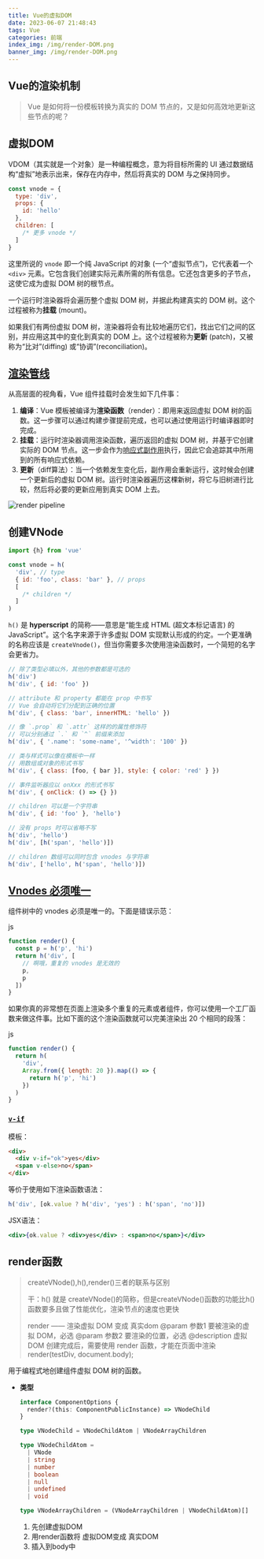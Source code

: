 ```yaml
---
title: Vue的虚拟DOM
date: 2023-06-07 21:48:43
tags: Vue
categories: 前端
index_img: /img/render-DOM.png
banner_img: /img/render-DOM.png
---
```

## Vue的渲染机制

>  Vue 是如何将一份模板转换为真实的 DOM 节点的，又是如何高效地更新这些节点的呢？

## 虚拟DOM

VDOM（其实就是一个对象）是一种编程概念，意为将目标所需的 UI 通过数据结构“虚拟”地表示出来，保存在内存中，然后将真实的 DOM 与之保持同步。

```js
const vnode = {
  type: 'div',
  props: {
    id: 'hello'
  },
  children: [
    /* 更多 vnode */
  ]
}
```

这里所说的 `vnode` 即一个纯 JavaScript 的对象 (一个“虚拟节点”)，它代表着一个 `<div>` 元素。它包含我们创建实际元素所需的所有信息。它还包含更多的子节点，这使它成为虚拟 DOM 树的根节点。

一个运行时渲染器将会遍历整个虚拟 DOM 树，并据此构建真实的 DOM 树。这个过程被称为**挂载** (mount)。

如果我们有两份虚拟 DOM 树，渲染器将会有比较地遍历它们，找出它们之间的区别，并应用这其中的变化到真实的 DOM 上。这个过程被称为**更新** (patch)，又被称为“比对”(diffing) 或“协调”(reconciliation)。

## [渲染管线](https://cn.vuejs.org/guide/extras/rendering-mechanism.html#render-pipeline)

从高层面的视角看，Vue 组件挂载时会发生如下几件事：

1. **编译**：Vue 模板被编译为**渲染函数**（render）：即用来返回虚拟 DOM 树的函数。这一步骤可以通过构建步骤提前完成，也可以通过使用运行时编译器即时完成。
2. **挂载**：运行时渲染器调用渲染函数，遍历返回的虚拟 DOM 树，并基于它创建实际的 DOM 节点。这一步会作为[响应式副作用](https://cn.vuejs.org/guide/extras/reactivity-in-depth.html)执行，因此它会追踪其中所用到的所有响应式依赖。
3. **更新**（diff算法）：当一个依赖发生变化后，副作用会重新运行，这时候会创建一个更新后的虚拟 DOM 树。运行时渲染器遍历这棵新树，将它与旧树进行比较，然后将必要的更新应用到真实 DOM 上去。

![render pipeline](https://cn.vuejs.org/assets/render-pipeline.03805016.png)

## 创建VNode

```js
import {h} from 'vue'

const vnode = h(
  'div', // type
  { id: 'foo', class: 'bar' }, // props
  [
    /* children */
  ]
)
```

`h()` 是 **hyperscript** 的简称——意思是“能生成 HTML (超文本标记语言) 的 JavaScript”。这个名字来源于许多虚拟 DOM 实现默认形成的约定。一个更准确的名称应该是 `createVnode()`，但当你需要多次使用渲染函数时，一个简短的名字会更省力。

```js
// 除了类型必填以外，其他的参数都是可选的
h('div')
h('div', { id: 'foo' })

// attribute 和 property 都能在 prop 中书写
// Vue 会自动将它们分配到正确的位置
h('div', { class: 'bar', innerHTML: 'hello' })

// 像 `.prop` 和 `.attr` 这样的的属性修饰符
// 可以分别通过 `.` 和 `^` 前缀来添加
h('div', { '.name': 'some-name', '^width': '100' })

// 类与样式可以像在模板中一样
// 用数组或对象的形式书写
h('div', { class: [foo, { bar }], style: { color: 'red' } })

// 事件监听器应以 onXxx 的形式书写
h('div', { onClick: () => {} })

// children 可以是一个字符串
h('div', { id: 'foo' }, 'hello')

// 没有 props 时可以省略不写
h('div', 'hello')
h('div', [h('span', 'hello')])

// children 数组可以同时包含 vnodes 与字符串
h('div', ['hello', h('span', 'hello')])
```



## [Vnodes 必须唯一](https://cn.vuejs.org/guide/extras/render-function.html#vnodes-must-be-unique)

组件树中的 vnodes 必须是唯一的。下面是错误示范：

js

```js
function render() {
  const p = h('p', 'hi')
  return h('div', [
    // 啊哦，重复的 vnodes 是无效的
    p,
    p
  ])
}
```

如果你真的非常想在页面上渲染多个重复的元素或者组件，你可以使用一个工厂函数来做这件事。比如下面的这个渲染函数就可以完美渲染出 20 个相同的段落：

js

```js
function render() {
  return h(
    'div',
    Array.from({ length: 20 }).map(() => {
      return h('p', 'hi')
    })
  )
}
```



### [`v-if`](https://cn.vuejs.org/guide/extras/render-function.html#v-if)

模板：

```html
<div>
  <div v-if="ok">yes</div>
  <span v-else>no</span>
</div>
```

等价于使用如下渲染函数语法：

```js
h('div', [ok.value ? h('div', 'yes') : h('span', 'no')])
```

JSX语法：

```jsx
<div>{ok.value ? <div>yes</div> : <span>no</span>}</div>
```



## render函数

> createVNode(),h(),render()三者的联系与区别
>
> 干：h() 就是 createVNode()的简称，但是createVNode()函数的功能比h()函数要多且做了性能优化，渲染节点的速度也更快
>
>
> render —— 渲染虚拟 DOM 变成 真实dom
> @param 参数1 要被渲染的虚拟 DOM，必选
> @param 参数2 要渲染的位置，必选
> @description 虚拟 DOM 创建完成后，需要使用 render 函数，才能在页面中渲染
> render(testDiv, document.body);

用于编程式地创建组件虚拟 DOM 树的函数。

- **类型**

	```ts
	interface ComponentOptions {
	  render?(this: ComponentPublicInstance) => VNodeChild
	}
	
	type VNodeChild = VNodeChildAtom | VNodeArrayChildren
	
	type VNodeChildAtom =
	  | VNode
	  | string
	  | number
	  | boolean
	  | null
	  | undefined
	  | void
	
	type VNodeArrayChildren = (VNodeArrayChildren | VNodeChildAtom)[]
	```

	

	1. 先创建虚拟DOM
	2. 用render函数将  虚拟DOM变成 真实DOM
	3. 插入到body中